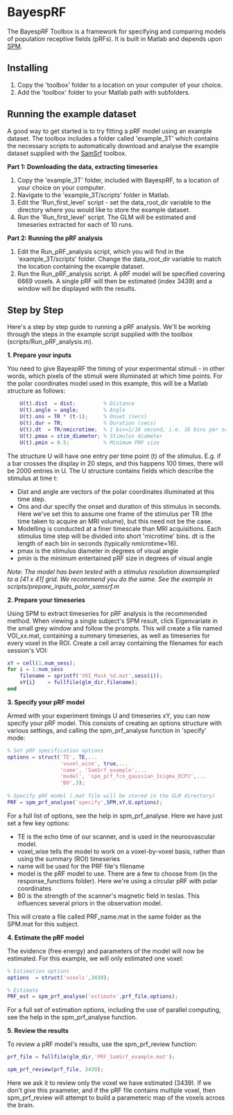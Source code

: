 # BayespRF
The BayespRF Toolbox is a framework for specifying and comparing models of population receptive fields (pRFs). It is built in Matlab and depends upon [SPM](http://www.fil.ion.ucl.ac.uk/spm/).

## Installing
1. Copy the 'toolbox' folder to a location on your computer of your choice.
2. Add the 'toolbox' folder to your Matlab path with subfolders.

## Running the example dataset
A good way to get started is to try fitting a pRF model using an example dataset. The toolbox includes a folder called 'example_3T' which contains the necessary scripts to automatically download and analyse the example dataset supplied with the [SamSrf](https://figshare.com/articles/SamSrf_toolbox_for_pRF_mapping/1344765) toolbox.

**Part 1: Downloading the data, extracting timeseries**

1. Copy the 'example_3T' folder, included with BayespRF, to a location of your choice on your computer.
2. Navigate to the 'example_3T/scripts' folder in Matlab.
3. Edit the 'Run_first_level' script - set the data_root_dir variable to the directory where you would like to store the example dataset.
4. Run the 'Run_first_level' script. The GLM will be estimated and timeseries extracted for each of 10 runs.

**Part 2: Running the pRF analysis**

1. Edit the Run_pRF_analysis script, which you will find in the 'example_3T/scripts' folder. Change the data_root_dir variable to match the location containing the example dataset.
2. Run the Run_pRF_analysis script. A pRF model will be specified covering 6669 voxels. A single pRF will then be estimated (index 3439) and a window will be displayed with the results.

## Step by Step

Here's a step by step guide to running a pRF analysis. We'll be working through the steps in the example script supplied with the toolbox (scripts/Run_pRF_analysis.m).

**1. Prepare your inputs**

You need to give BayespRF the timing of your experimental stimuli - in other words, which pixels of the stimuli were illuminated at which time points. For the polar coordinates model used in this example, this will be a Matlab structure as follows:

```Matlab
    U(t).dist  = dist;         % Distance
    U(t).angle = angle;        % Angle
    U(t).ons = TR * (t-1);     % Onset (secs)
    U(t).dur = TR;             % Duration (secs)
    U(t).dt  = TR/nmicrotime;  % 1 bin=1/16 second, i.e. 16 bins per second
    U(t).pmax = stim_diameter; % Stimulus diameter
    U(t).pmin = 0.5;           % Minimum PRF size
```

The structure U will have one entry per time point (t) of the stimulus. E.g. if a bar crosses the display in 20 steps, and this happens 100 times, there will be 2000 entries in U. The U structure contains fields which describe the stimulus at time t:
- Dist and angle are vectors of the polar coordinates illuminated at this time step. 
- Ons and dur specify the onset and duration of this stimulus in seconds. Here we've set this to assume one frame of the stimulus per TR (the time taken to acquire an MRI volume), but this need not be the case.
- Modelling is conducted at a finer timescale than MRI acquisitions. Each stimulus time step will be divided into short 'microtime' bins. dt is the length of each bin in seconds (typically nmicrotime=16).
- pmax is the stimulus diameter in degrees of visual angle
- pmin is the minimum entertained pRF size in degrees of visual angle

*Note: The model has been tested with a stimulus resolution downsampled to a [41 x 41] grid. We recommend you do the same. See the example in scripts/prepare_inputs_polar_samsrf.m*

**2. Prepare your timeseries**

Using SPM to extract timeseries for pRF analysis is the recommended method. When viewing a single subject's SPM result, click Eigenvariate in the small grey window and follow the prompts. This will create a file named VOI_xx.mat, containing a summary timeseries, as well as timeseries for every voxel in the ROI. Create a cell array containing the filenames for each session's VOI:

```Matlab
xY = cell(1,num_sess);
for i = 1:num_sess
    filename = sprintf('VOI_Mask_%d.mat',sess(i));
    xY{i}    = fullfile(glm_dir,filename);
end
```

**3. Specify your pRF model**

Armed with your experiment timings U and timeseries xY, you can now specify your pRF model. This consists of creating an options structure with various settings, and calling the spm_prf_analyse function in 'specify' mode:

```Matlab
% Set pRF specification options
options = struct('TE', TE,...
                 'voxel_wise', true,...
                 'name', 'SamSrf_example',...
                 'model', 'spm_prf_fcn_gaussian_1sigma_DCP2',...
                 'B0',3);
             
% Specify pRF model (.mat file will be stored in the GLM directory)
PRF = spm_prf_analyse('specify',SPM,xY,U,options);
```
For a full list of options, see the help in spm_prf_analyse. Here we have just set a few key options: 
- TE is the echo time of our scanner, and is used in the neurosvascular model. 
- voxel_wise tells the model to work on a voxel-by-voxel basis, rather than using the summary (ROI) timeseries
- name will be used for the PRF file's filename
- model is the pRF model to use. There are a few to choose from (in the response_functions folder). Here we're using a circular pRF with polar coordinates
- B0 is the strength of the scanner's magnetic field in teslas. This influences several priors in the observation model.

This will create a file called PRF_name.mat in the same folder as the SPM.mat for this subject.

**4. Estimate the pRF model**

The evidence (free energy) and parameters of the model will now be estimated. For this example, we will only estimated one voxel:

```Matlab
% Estimation options
options  = struct('voxels',3439);

% Estimate
PRF_est = spm_prf_analyse('estimate',prf_file,options);
```

For a full set of estimation options, including the use of parallel computing, see the help in the spm_prf_analyse function.

**5. Review the results**

To review a pRF model's results, use the spm_prf_review function:

```Matlab
prf_file = fullfile(glm_dir,'PRF_SamSrf_example.mat');

spm_prf_review(prf_file, 3439);
```
Here we ask it to review only the voxel we have estimated (3439). If we don't give this praameter, and if the pRF file contains multiple voxel, then spm_prf_review will attempt to build a parameteric map of the voxels across the brain.
